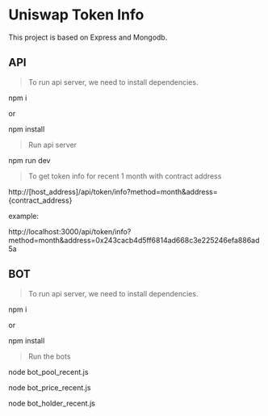 # Uniswap Token Info

This project is based on Express and Mongodb.

## API

> To run api server, we need to install dependencies.

npm i

or

npm install

> Run api server

npm run dev

> To get token info for recent 1 month with contract address


http://[host_address]/api/token/info?method=month&address={contract_address}

example:

http://localhost:3000/api/token/info?method=month&address=0x243cacb4d5ff6814ad668c3e225246efa886ad5a


## BOT

> To run api server, we need to install dependencies.

npm i

or

npm install

> Run the bots

node bot_pool_recent.js

node bot_price_recent.js

node bot_holder_recent.js
